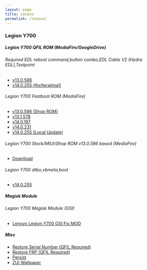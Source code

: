 ```yaml
---
layout: page
title: Lenovo
permalink: /lenovo/
---
```


### Legion Y700
##### Legion Y700 QFIL ROM (MediaFire/GoogleDrive)
###### Required EDL reboot command,button combo,EDL Cable V2 (Hydra EDL),Testpoint
- [v13.0.586](https://www.mediafire.com/file/dwu5qmb59hu6dk0/LEGION_Stock_EDL.7z/)<br>
- [v14.0.255 (thx!terajima!)](https://drive.google.com/file/d/1o09kref9SRXpE8E9J49ZZBGjm1k-ebuR/view?usp=share_link)<br>
###### Legion Y700 Fastboot ROM (MediaFire)
- [v13.0.586 (Shop ROM)](https://www.mediafire.com/file/deevf55yizd667m/LEGION_Y700_ShopROM_13.0.586.7z/)<br>
- [v13.1.578](https://www.mediafire.com/file/wyq924hz13bj5s8/LEGION_Y700_StockROM_13.1.578.7z/)<br>
- [v14.0.197](https://www.mediafire.com/file/9mg5gphdpv363e3/LEGION_Y700_StockROM_14.0.197.7z/)<br>
- [v14.0.231](https://www.mediafire.com/file/gojkcrdm6q1zr49/LEGION_Y700_StockROM_14.0.231.7z/)<br>
- [v14.0.255 (Local Update)](https://www.mediafire.com/file/nzidr5w3kf70wq6/update_Legion_Y700_v14.0.255.zip/file)<br>
###### Legion Y700 Stock/MIUI/Shop ROM v13.0.586 based (MediaFire)
- [Download](https://www.mediafire.com/file/xs0zj9nnmen5i7j/Y700_v13.0.586_ROM.7z/)<br>
###### Legion Y700 dtbo,vbmeta,boot
- [v14.0.255](https://www.mediafire.com/file/ri36vf0s50v7miw/Legion_Y700_v14.0.255_boot%252Cdtbo.vbmeta.7z/file)

##### Magisk Module
###### Legion Y700 Magisk Module (GSI)
- [Lenovo Legion Y700 GSI Fix MOD](https://github.com/reindex-ot/LegionY700-GSI-Fix_MOD)<br>

##### Misc
- [Restore Serial Number (QFIL Required)](https://www.mediafire.com/file/hgi2i7tab5fh6rj/fpinfo_restore.bin/)<br>
- [Restore FRP (QFIL Required)](https://www.mediafire.com/file/9arstg8us7xfnf3/frp.bin/)<br>
- [Persist](https://www.mediafire.com/file/cmpf9t5d4h4tk2s/persist.img/)<br>
- [ZUI Wallpaper](https://www.mediafire.com/file/0o7czwhbpmbluvz/ZUI_wallpaper.7z/)<br>
